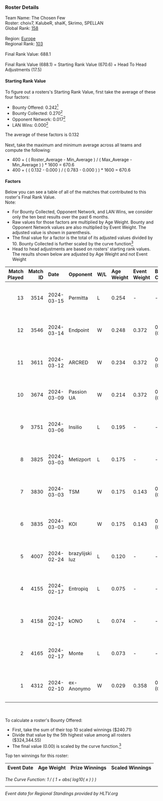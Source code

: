 ### Roster Details<br />
Team Name: The Chosen Few<br />
Roster: choiv7, KalubeR, shaiK, Skrimo, SPELLAN<br />
Global Rank: [158](../standings_global.md)<br />
<br />
Region: [Europe]( ../standings_europe.md)<br />
Regional Rank: [103]( ../standings_europe.md)<br />
<br />
Final Rank Value:  688.1<br />
<br />
Final Rank Value (688.1) = Starting Rank Value (670.6) + Head To Head Adjustments (17.5)<br />

#### Starting Rank Value<br />
To figure out a rosters's Starting Rank Value, first take the average of these four factors:<br />
- Bounty Offered: 0.242[<sup>1</sup>](#table2)
- Bounty Collected: 0.270[<sup>2</sup>](#table1)
- Opponent Network: 0.017[<sup>2</sup>](#table1)
- LAN Wins: 0.000[<sup>2</sup>](#table1)

The average of these factors is 0.132<br />
<br />
Next, take the maximum and minimum average across all teams and compute the following:<br />
- 400 + ( ( Roster_Average - Min_Average ) / ( Max_Average - Min_Average ) ) * 1600 = 670.6
- 400 + ( ( 0.132 - 0.000 ) / ( 0.783 - 0.000 ) ) * 1600 = 670.6


#### Factors<br />
Below you can see a table of all of the matches that contributed to this roster's Final Rank Value.<br />
Note:<br />

- For Bounty Collected, Opponent Network, and LAN Wins, we consider only the ten best results over the past 6 months.
- Raw values for those factors are multiplied by Age Weight. Bounty and Opponent Network values are also multiplied by Event Weight. The adjusted value is shown in parenthesis.
- The final value for a factor is the total of its adjusted values divided by 10. Bounty Collected is further scaled by the curve function[<sup>3</sup>](#curveFunction)
- Head to head adjustments are based on rosters' starting rank values. The results shown below are adjusted by Age Weight and not Event Weight
<span id="table1"></span><br />


| Match Played | Match ID | Date       | Opponent        | W/L | Age Weight | Event Weight | Bounty Collected | Opponent Network | LAN Wins  | H2H Adj. | Roster                                  |
| -: | -: | :- | :- | :- | :- | :- | :- | :- | :- | -: | :- |
|           13 |     3514 | 2024-03-15 | Permitta        | L   | 0.254      | -            | -                | -                | -         |    -1.42 | choiv7, KalubeR, shaiK, Skrimo, SPELLAN |
|           12 |     3546 | 2024-03-14 | Endpoint        | W   | 0.248      | 0.372        | 0.012 (0.001)    | 0.522 (0.048)    | 0 (0.000) |     5.91 | choiv7, KalubeR, shaiK, Skrimo, SPELLAN |
|           11 |     3611 | 2024-03-12 | ARCRED          | W   | 0.234      | 0.372        | 0.041 (0.004)    | 0.344 (0.030)    | 0 (0.000) |     5.45 | choiv7, KalubeR, shaiK, Skrimo, SPELLAN |
|           10 |     3674 | 2024-03-09 | Passion UA      | W   | 0.214      | 0.372        | 0.172 (0.014)    | 1.000 (0.080)    | 0 (0.000) |     6.12 | choiv7, KalubeR, shaiK, Skrimo, SPELLAN |
|            9 |     3751 | 2024-03-06 | Insilio         | L   | 0.195      | -            | -                | -                | -         |    -1.39 | choiv7, KalubeR, shaiK, Skrimo, SPELLAN |
|            8 |     3825 | 2024-03-03 | Metizport       | L   | 0.175      | -            | -                | -                | -         |    -1.19 | choiv7, KalubeR, shaiK, Skrimo, SPELLAN |
|            7 |     3830 | 2024-03-03 | TSM             | W   | 0.175      | 0.143        | 0.005 (0.000)    | 0.047 (0.001)    | 0 (0.000) |     2.77 | choiv7, KalubeR, shaiK, Skrimo, SPELLAN |
|            6 |     3835 | 2024-03-03 | KOI             | W   | 0.175      | 0.143        | 0.058 (0.001)    | 0.375 (0.009)    | 0 (0.000) |     5.02 | choiv7, KalubeR, shaiK, Skrimo, SPELLAN |
|            5 |     4007 | 2024-02-24 | brazylijski luz | L   | 0.120      | -            | -                | -                | -         |    -1.24 | choiv7, KalubeR, shaiK, Skrimo, SPELLAN |
|            4 |     4155 | 2024-02-17 | Entropiq        | L   | 0.075      | -            | -                | -                | -         |    -1.58 | choiv7, KalubeR, shaiK, Skrimo, SPELLAN |
|            3 |     4158 | 2024-02-17 | kONO            | L   | 0.074      | -            | -                | -                | -         |    -0.75 | choiv7, KalubeR, shaiK, Skrimo, SPELLAN |
|            2 |     4165 | 2024-02-17 | Monte           | L   | 0.073      | -            | -                | -                | -         |    -0.33 | choiv7, KalubeR, shaiK, Skrimo, SPELLAN |
|            1 |     4312 | 2024-02-10 | ex-Anonymo      | W   | 0.029      | 0.358        | 0.000 (0.000)    | 0.000 (0.000)    | 0 (0.000) |     0.16 | choiv7, KalubeR, shaiK, Skrimo, SPELLAN |

<br />
<span id="table2"></span><br />
To calculate a roster's Bounty Offered:<br />

- First, take the sum of their top 10 scaled winnings ($240.71)
- Divide that value by the 5th highest value among all rosters ($324,344.55)
- The final value (0.00) is scaled by the curve function.[<sup>3</sup>](#curveFunction)

Top ten winnings for this roster:<br />

| Event Date | Age Weight | Prize Winnings | Scaled Winnings |
| :- | -: | :- | :- |


<span id="curveFunction"></span>_The Curve Function: 1 / ( 1 + abs( log10( x ) ) )_<br />

---
_Event data for Regional Standings provided by HLTV.org_<br />
